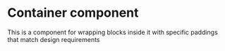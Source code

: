 # Container component

This is a component for wrapping blocks inside it with specific paddings that match design requirements
